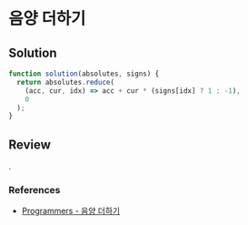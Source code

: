 # 음양 더하기

## Solution

```js
function solution(absolutes, signs) {
  return absolutes.reduce(
    (acc, cur, idx) => acc + cur * (signs[idx] ? 1 : -1),
    0
  );
}
```

## Review

.

### References

- [Programmers - 음양 더하기](https://school.programmers.co.kr/learn/courses/30/lessons/76501)
